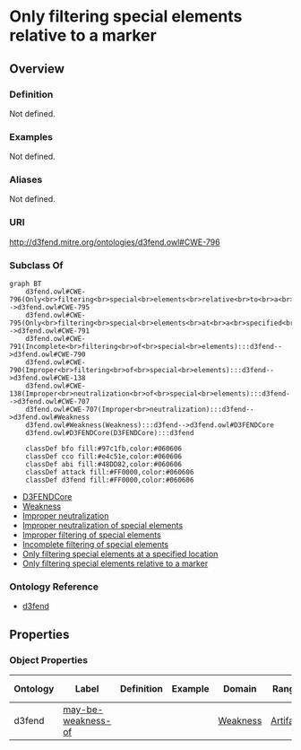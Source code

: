 # Only filtering special elements relative to a marker

## Overview

### Definition
Not defined.

### Examples
Not defined.

### Aliases
Not defined.

### URI
http://d3fend.mitre.org/ontologies/d3fend.owl#CWE-796

### Subclass Of
```mermaid
graph BT
    d3fend.owl#CWE-796(Only<br>filtering<br>special<br>elements<br>relative<br>to<br>a<br>marker):::d3fend-->d3fend.owl#CWE-795
    d3fend.owl#CWE-795(Only<br>filtering<br>special<br>elements<br>at<br>a<br>specified<br>location):::d3fend-->d3fend.owl#CWE-791
    d3fend.owl#CWE-791(Incomplete<br>filtering<br>of<br>special<br>elements):::d3fend-->d3fend.owl#CWE-790
    d3fend.owl#CWE-790(Improper<br>filtering<br>of<br>special<br>elements):::d3fend-->d3fend.owl#CWE-138
    d3fend.owl#CWE-138(Improper<br>neutralization<br>of<br>special<br>elements):::d3fend-->d3fend.owl#CWE-707
    d3fend.owl#CWE-707(Improper<br>neutralization):::d3fend-->d3fend.owl#Weakness
    d3fend.owl#Weakness(Weakness):::d3fend-->d3fend.owl#D3FENDCore
    d3fend.owl#D3FENDCore(D3FENDCore):::d3fend
    
    classDef bfo fill:#97c1fb,color:#060606
    classDef cco fill:#e4c51e,color:#060606
    classDef abi fill:#48DD82,color:#060606
    classDef attack fill:#FF0000,color:#060606
    classDef d3fend fill:#FF0000,color:#060606
```

- [D3FENDCore](/docs/ontology/reference/model/D3FENDCore/D3FENDCore.md)
- [Weakness](/docs/ontology/reference/model/D3FENDCore/Weakness/Weakness.md)
- [Improper neutralization](/docs/ontology/reference/model/D3FENDCore/Weakness/Improper%20neutralization/Improper%20neutralization.md)
- [Improper neutralization of special elements](/docs/ontology/reference/model/D3FENDCore/Weakness/Improper%20neutralization/Improper%20neutralization%20of%20special%20elements/Improper%20neutralization%20of%20special%20elements.md)
- [Improper filtering of special elements](/docs/ontology/reference/model/D3FENDCore/Weakness/Improper%20neutralization/Improper%20neutralization%20of%20special%20elements/Improper%20filtering%20of%20special%20elements/Improper%20filtering%20of%20special%20elements.md)
- [Incomplete filtering of special elements](/docs/ontology/reference/model/D3FENDCore/Weakness/Improper%20neutralization/Improper%20neutralization%20of%20special%20elements/Improper%20filtering%20of%20special%20elements/Incomplete%20filtering%20of%20special%20elements/Incomplete%20filtering%20of%20special%20elements.md)
- [Only filtering special elements at a specified location](/docs/ontology/reference/model/D3FENDCore/Weakness/Improper%20neutralization/Improper%20neutralization%20of%20special%20elements/Improper%20filtering%20of%20special%20elements/Incomplete%20filtering%20of%20special%20elements/Only%20filtering%20special%20elements%20at%20a%20specified%20location/Only%20filtering%20special%20elements%20at%20a%20specified%20location.md)
- [Only filtering special elements relative to a marker](/docs/ontology/reference/model/D3FENDCore/Weakness/Improper%20neutralization/Improper%20neutralization%20of%20special%20elements/Improper%20filtering%20of%20special%20elements/Incomplete%20filtering%20of%20special%20elements/Only%20filtering%20special%20elements%20at%20a%20specified%20location/Only%20filtering%20special%20elements%20relative%20to%20a%20marker/Only%20filtering%20special%20elements%20relative%20to%20a%20marker.md)


### Ontology Reference
- [d3fend](http://d3fend.mitre.org/ontologies/d3fend.owl#)

## Properties
### Object Properties
| Ontology | Label | Definition | Example | Domain | Range | Inverse Of |
|----------|-------|------------|---------|--------|-------|------------|
| d3fend | [may-be-weakness-of](http://d3fend.mitre.org/ontologies/d3fend.owl#may-be-weakness-of) |  |  | [Weakness](/docs/ontology/reference/model/D3FENDCore/Weakness/Weakness.md) | [Artifact](/docs/ontology/reference/model/D3FENDCore/Artifact/Artifact.md) | [may-have-weakness](http://d3fend.mitre.org/ontologies/d3fend.owl#may-have-weakness) |

